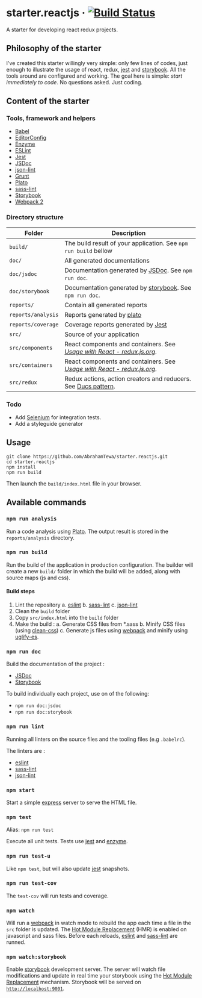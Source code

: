 # starter.reactjs &middot; [![Build Status](https://travis-ci.org/AbrahamTewa/starter.reactjs.svg?branch=master)](https://travis-ci.org/AbrahamTewa/starter.reactjs)
A starter for developing react redux projects.

## Philosophy of the starter
I've created this starter willingly very simple: only few lines of codes, just enough to illustrate the usage of react, redux, [jest](https://facebook.github.io/jest) and [storybook](https://storybook.js.org). All the tools around are configured and working.
The goal here is simple: *start immediately to code*. No questions asked. Just coding.


## Content of the starter

### Tools, framework and helpers

- [Babel](http://babeljs.io)
- [EditorConfig](http://editorconfig.com)
- [Enzyme](http://airbnb.io/enzyme)
- [ESLint](http://eslint.org)
- [Jest](https://facebook.github.io/jest)
- [JSDoc](http://usejsdoc.org)
- [json-lint](https://github.com/zaach/jsonlint)
- [Grunt](http://gruntjs.com)
- [Plato](https://github.com/es-analysis/plato)
- [sass-lint](https://github.com/sasstools/sass-lint)
- [Storybook](https://storybook.js.org)
- [Webpack 2](https://webpack.js.org)

### Directory structure

| Folder             |         Description                  |       
|--------------------|--------------------------------------|
| `build/`           | The build result of your application. See `npm run build` bellow |
| `doc/`             | All generated documentations         |
| `doc/jsdoc`        | Documentation generated by [JSDoc](http://usejsdoc.org). See `npm run doc`. |
| `doc/storybook`    | Documentation generated by [storybook](https://storybook.js.org). See `npm run doc`. |
| `reports/`         | Contain all generated reports |
| `reports/analysis` | Reports generated by [plato](https://github.com/es-analysis/plato) |
| `reports/coverage` | Coverage reports generated by [Jest](https://facebook.github.io/jest) |
| `src/`             | Source of your application           |
| `src/components`   | React components and containers. See *[Usage with React - redux.js.org](http://redux.js.org/docs/basics/UsageWithReact.html)*. |
| `src/containers`   | React components and containers. See *[Usage with React - redux.js.org](http://redux.js.org/docs/basics/UsageWithReact.html)*. |
| `src/redux`        | Redux actions, action creators and reducers. See [Ducs pattern](https://github.com/erikras/ducks-modular-redux).


### Todo
* Add [Selenium](http://www.seleniumhq.org/) for integration tests.
* Add a styleguide generator

## Usage

``` 
git clone https://github.com/AbrahamTewa/starter.reactjs.git
cd starter.reactjs
npm install
npm run build
```

Then launch the `build/index.html` file in your browser.

## Available commands

### `npm run analysis`
Run a code analysis using [Plato](https://github.com/es-analysis/plato).
The output result is stored in the `reports/analysis` directory.

### `npm run build`
Run the build of the application in production configuration.
The builder will create a new `build/` folder in which the build will be added, along with source maps (js and css).

#### Build steps

1. Lint the repository
    a. [eslint](http://eslint.org/)
    b. [sass-lint](https://github.com/sasstools/sass-lint) 
    c. [json-lint](https://github.com/zaach/jsonlint)
2. Clean the `build` folder
3. Copy `src/index.html` into the `build` folder
4. Make the build :
    a. Generate CSS files from *.sass
    b. Minify CSS files (using [clean-css](https://github.com/jakubpawlowicz/clean-css))
    c. Generate js files using [webpack](https://webpack.js.org) and minify using [uglify-es](https://github.com/mishoo/UglifyJS2).

### `npm run doc`
Build the documentation of the project :
- [JSDoc](http://usejsdoc.org)
- [Storybook](https://storybook.js.org)

To build individually each project, use on of the following:
* `npm run doc:jsdoc`
* `npm run doc:storybook` 

### `npm run lint`
Running all linters on the source files and the tooling files (e.g `.babelrc`).

The linters are :
* [eslint](http://eslint.org/)
* [sass-lint](https://github.com/sasstools/sass-lint) 
* [json-lint](https://github.com/zaach/jsonlint)

### `npm start`
Start a simple [express](http://expressjs.com/) server to serve the HTML file.

### `npm test`
Alias: `npm run test`

Execute all unit tests.
Tests use [jest](https://facebook.github.io/jest/) and [enzyme](http://airbnb.io/enzyme/).

### `npm run test-u`

Like `npm test`, but will also update [jest](https://facebook.github.io/jest/) snapshots.

### `npm run test-cov`
The `test-cov` will run tests and coverage.

### `npm watch`
Will run a [webpack](https://webpack.js.org/) in watch mode to rebuild the app each time a file in the `src` folder is updated.
The [Hot Module Replacement](https://webpack.js.org/concepts/hot-module-replacement/) (HMR) is enabled on javascript and sass files. Before each reloads, [eslint](http://eslint.org/) and [sass-lint](https://github.com/sasstools/sass-lint) are runned.

### `npm watch:storybook`
Enable [storybook](https://storybook.js.org) development server. The server will watch file modifications and update in real time your
storybook using the [Hot Module Replacement](https://webpack.js.org/concepts/hot-module-replacement/) mechanism.
Storybook will be served on [`http://localhost:9001`](localhost:9001).
